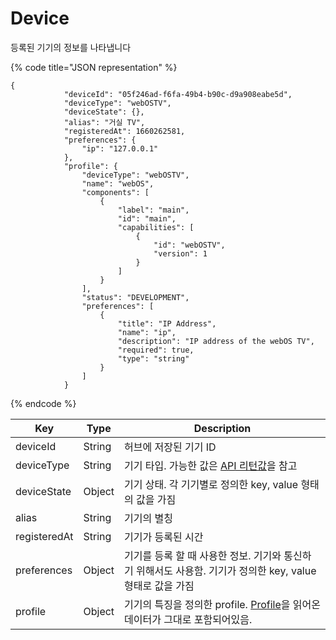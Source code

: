 # Device

등록된 기기의 정보를 나타냅니다

{% code title="JSON representation" %}
```
{
            "deviceId": "05f246ad-f6fa-49b4-b90c-d9a908eabe5d",
            "deviceType": "webOSTV",
            "deviceState": {},
            "alias": "거실 TV",
            "registeredAt": 1660262581,
            "preferences": {
                "ip": "127.0.0.1"
            },
            "profile": {
                "deviceType": "webOSTV",
                "name": "webOS",
                "components": [
                    {
                        "label": "main",
                        "id": "main",
                        "capabilities": [
                            {
                                "id": "webOSTV",
                                "version": 1
                            }
                        ]
                    }
                ],
                "status": "DEVELOPMENT",
                "preferences": [
                    {
                        "title": "IP Address",
                        "name": "ip",
                        "description": "IP address of the webOS TV",
                        "required": true,
                        "type": "string"
                    }
                ]
            }
```
{% endcode %}

| Key          | Type   | Description                                                                                                              |
| ------------ | ------ | ------------------------------------------------------------------------------------------------------------------------ |
| deviceId     | String | 허브에 저장된 기기 ID                                                                                                            |
| deviceType   | String | 기기 타입. 가능한 값은 [API 리턴값](../apis/get-device-types.md)을 참고                                                                 |
| deviceState  | Object | 기기 상태. 각 기기별로 정의한 key, value 형태의 값을 가짐                                                                                   |
| alias        | String | 기기의 별칭                                                                                                                   |
| registeredAt | String | 기기가 등록된 시간                                                                                                               |
| preferences  | Object | 기기를 등록 할 때 사용한 정보. 기기와 통신하기 위해서도 사용함. 기기가 정의한 key, value 형태로 값을 가짐                                                       |
| profile      | Object | 기기의 특징을 정의한 profile. [Profile](../../../../fundamentals/damda-device/custom-sub-device/profile.md)을 읽어온 데이터가 그대로 포함되어있음. |



